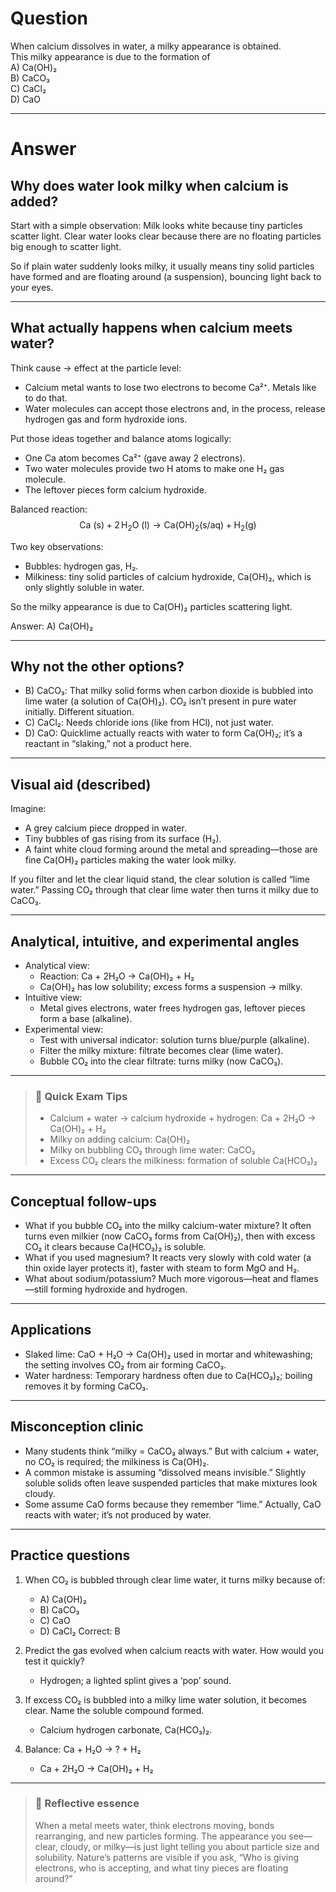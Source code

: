 # Question
When calcium dissolves in water, a milky appearance is obtained.  
This milky appearance is due to the formation of  
   A) Ca(OH)₂  
   B) CaCO₃  
   C) CaCl₂  
   D) CaO

---
# Answer

## Why does water look milky when calcium is added?

Start with a simple observation: Milk looks white because tiny particles scatter light. Clear water looks clear because there are no floating particles big enough to scatter light.

So if plain water suddenly looks milky, it usually means tiny solid particles have formed and are floating around (a suspension), bouncing light back to your eyes.

---

## What actually happens when calcium meets water?

Think cause → effect at the particle level:
- Calcium metal wants to lose two electrons to become Ca²⁺. Metals like to do that.
- Water molecules can accept those electrons and, in the process, release hydrogen gas and form hydroxide ions.

Put those ideas together and balance atoms logically:
- One Ca atom becomes Ca²⁺ (gave away 2 electrons).
- Two water molecules provide two H atoms to make one H₂ gas molecule.
- The leftover pieces form calcium hydroxide.

Balanced reaction:
$$
\text{Ca (s)} + 2\,\text{H}_2\text{O (l)} \rightarrow \text{Ca(OH)}_2 \text{(s/aq)} + \text{H}_2 \text{(g)}
$$

Two key observations:
- Bubbles: hydrogen gas, H₂.
- Milkiness: tiny solid particles of calcium hydroxide, Ca(OH)₂, which is only slightly soluble in water.

So the milky appearance is due to Ca(OH)₂ particles scattering light.

Answer: A) Ca(OH)₂

---

## Why not the other options?

- B) CaCO₃: That milky solid forms when carbon dioxide is bubbled into lime water (a solution of Ca(OH)₂). CO₂ isn’t present in pure water initially. Different situation.
- C) CaCl₂: Needs chloride ions (like from HCl), not just water.
- D) CaO: Quicklime actually reacts with water to form Ca(OH)₂; it’s a reactant in “slaking,” not a product here.

---

## Visual aid (described)

Imagine:
- A grey calcium piece dropped in water.
- Tiny bubbles of gas rising from its surface (H₂).
- A faint white cloud forming around the metal and spreading—those are fine Ca(OH)₂ particles making the water look milky.

If you filter and let the clear liquid stand, the clear solution is called “lime water.” Passing CO₂ through that clear lime water then turns it milky due to CaCO₃.

---

## Analytical, intuitive, and experimental angles

- Analytical view:
  - Reaction: Ca + 2H₂O → Ca(OH)₂ + H₂
  - Ca(OH)₂ has low solubility; excess forms a suspension → milky.
- Intuitive view:
  - Metal gives electrons, water frees hydrogen gas, leftover pieces form a base (alkaline).
- Experimental view:
  - Test with universal indicator: solution turns blue/purple (alkaline).
  - Filter the milky mixture: filtrate becomes clear (lime water).
  - Bubble CO₂ into the clear filtrate: turns milky (now CaCO₃).

---

> ### 🧠 Quick Exam Tips
> - Calcium + water → calcium hydroxide + hydrogen: Ca + 2H₂O → Ca(OH)₂ + H₂
> - Milky on adding calcium: Ca(OH)₂
> - Milky on bubbling CO₂ through lime water: CaCO₃
> - Excess CO₂ clears the milkiness: formation of soluble Ca(HCO₃)₂

---

## Conceptual follow-ups

- What if you bubble CO₂ into the milky calcium-water mixture? It often turns even milkier (now CaCO₃ forms from Ca(OH)₂), then with excess CO₂ it clears because Ca(HCO₃)₂ is soluble.
- What if you used magnesium? It reacts very slowly with cold water (a thin oxide layer protects it), faster with steam to form MgO and H₂.
- What about sodium/potassium? Much more vigorous—heat and flames—still forming hydroxide and hydrogen.

---

## Applications

- Slaked lime: CaO + H₂O → Ca(OH)₂ used in mortar and whitewashing; the setting involves CO₂ from air forming CaCO₃.
- Water hardness: Temporary hardness often due to Ca(HCO₃)₂; boiling removes it by forming CaCO₃.

---

## Misconception clinic

- Many students think “milky = CaCO₃ always.” But with calcium + water, no CO₂ is required; the milkiness is Ca(OH)₂.
- A common mistake is assuming “dissolved means invisible.” Slightly soluble solids often leave suspended particles that make mixtures look cloudy.
- Some assume CaO forms because they remember “lime.” Actually, CaO reacts with water; it’s not produced by water.

---

## Practice questions

1) When CO₂ is bubbled through clear lime water, it turns milky because of:
   - A) Ca(OH)₂
   - B) CaCO₃
   - C) CaO
   - D) CaCl₂
   Correct: B

2) Predict the gas evolved when calcium reacts with water. How would you test it quickly?
   - Hydrogen; a lighted splint gives a ‘pop’ sound.

3) If excess CO₂ is bubbled into a milky lime water solution, it becomes clear. Name the soluble compound formed.
   - Calcium hydrogen carbonate, Ca(HCO₃)₂.

4) Balance: Ca + H₂O → ? + H₂
   - Ca + 2H₂O → Ca(OH)₂ + H₂

---

> ### 🌱 Reflective essence
> When a metal meets water, think electrons moving, bonds rearranging, and new particles forming. The appearance you see—clear, cloudy, or milky—is just light telling you about particle size and solubility. Nature’s patterns are visible if you ask, “Who is giving electrons, who is accepting, and what tiny pieces are floating around?”
